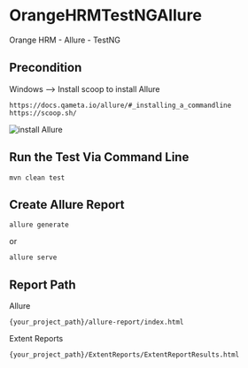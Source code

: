 # OrangeHRMTestNGAllure

Orange HRM - Allure - TestNG

## Precondition
Windows --> Install scoop to install Allure
```
https://docs.qameta.io/allure/#_installing_a_commandline
https://scoop.sh/
```
![install Allure](https://user-images.githubusercontent.com/26521948/58542313-f52dbd00-822f-11e9-9ba4-abd290b1a9de.png)

## Run the Test Via Command Line
```
mvn clean test
```

## Create Allure Report
```
allure generate
```
or
```
allure serve
```

## Report Path
Allure
```
{your_project_path}/allure-report/index.html
```
Extent Reports
```
{your_project_path}/ExtentReports/ExtentReportResults.html
```
